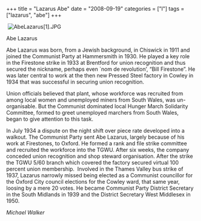 +++
title = "Lazarus Abe"
date = "2008-09-19"
categories = ["l"]
tags = ["lazarus", "abe"]
+++

 ![AbeLazarus[1].JPG](http://graham.thewebtailor.co.uk/archives/AbeLazarus[1].JPG)



Abe Lazarus



Abe Lazarus was born, from a Jewish background, in Chiswick in 1911 and joined the Communist Party at Hammersmith in 1930. He played a key role in the Firestone strike in 1933 at Brentford for union recognition and thus secured the nickname, perhaps even \`nom de revolution’, “Bill Firestone”. He was later central to work at the then new Pressed Steel factory in Cowley in 1934 that was successful in securing union recognition.

Union officials believed that plant, whose workforce was recruited from among local women and unemployed miners from South Wales, was un-organisable. But the Communist dominated local Hunger March Solidarity Committee, formed to greet unemployed marchers from South Wales, began to give attention to this task.

In July 1934 a dispute on the night shift over piece rate developed into a walkout. The Communist Party sent Abe Lazarus, largely because of his work at Firestones, to Oxford. He formed a rank and file strike committee and recruited the workforce into the TGWU. After six weeks, the company conceded union recognition and shop steward organisation. After the strike the TGWU 5/60 branch which covered the factory secured virtual 100 percent union membership.  Involved in the Thames Valley bus strike of 1937, Lazarus narrowly missed being elected as a Communist councillor for the Oxford City council elections for the Cowley ward, that same year, loosing by a mere 20 votes. He became Communist Party District Secretary in the South Midlands in 1939 and the District Secretary West Middlesex in 1950.

_Michael Walker_




